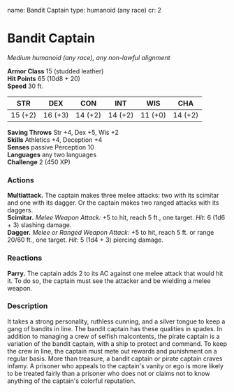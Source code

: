 name: Bandit Captain
type: humanoid (any race)
cr: 2

# Bandit Captain 
_Medium humanoid (any race), any non-lawful alignment_

**Armor Class** 15 (studded leather)    
**Hit Points** 65 (10d8 + 20)    
**Speed** 30 ft. 

| STR     | DEX     | CON     | INT     | WIS     | CHA     |
|---------|---------|---------|---------|---------|---------|
| 15 (+2) | 16 (+3) | 14 (+2) | 14 (+2) | 11 (+0) | 14 (+2) |   

**Saving Throws** Str +4, Dex +5, Wis +2    
**Skills** Athletics +4, Deception +4    
**Senses** passive Perception 10    
**Languages** any two languages    
**Challenge** 2 (450 XP) 

### Actions 
**Multiattack.** The captain makes three melee attacks: two with its scimitar and one with its dagger. Or the captain makes two ranged attacks with its daggers.    
**Scimitar.** _Melee Weapon Attack:_ +5 to hit, reach 5 ft., one target. _Hit:_ 6 (1d6 + 3) slashing damage.    
**Dagger.** _Melee or _Ranged Weapon Attack:__ +5 to hit, reach 5 ft. or range 20/60 ft., one target. _Hit:_ 5 (1d4 + 3) piercing damage. 

### Reactions 
**Parry.** The captain adds 2 to its AC against one melee attack that would hit it. To do so, the captain must see the attacker and be wielding a melee weapon. 

### Description
It takes a strong personality, ruthless cunning, and a silver tongue to keep a gang of bandits in line. The bandit captain has these qualities in spades. In addition to managing a crew of selfish malcontents, the pirate captain is a variation of the bandit captain, with a ship to protect and command. To keep the crew in line, the captain must mete out rewards and punishment on a regular basis. More than treasure, a bandit captain or pirate captain craves infamy. A prisoner who appeals to the captain's vanity or ego is more likely to be treated fairly than a prisoner who does not or claims not to know anything of the captain's colorful reputation. 